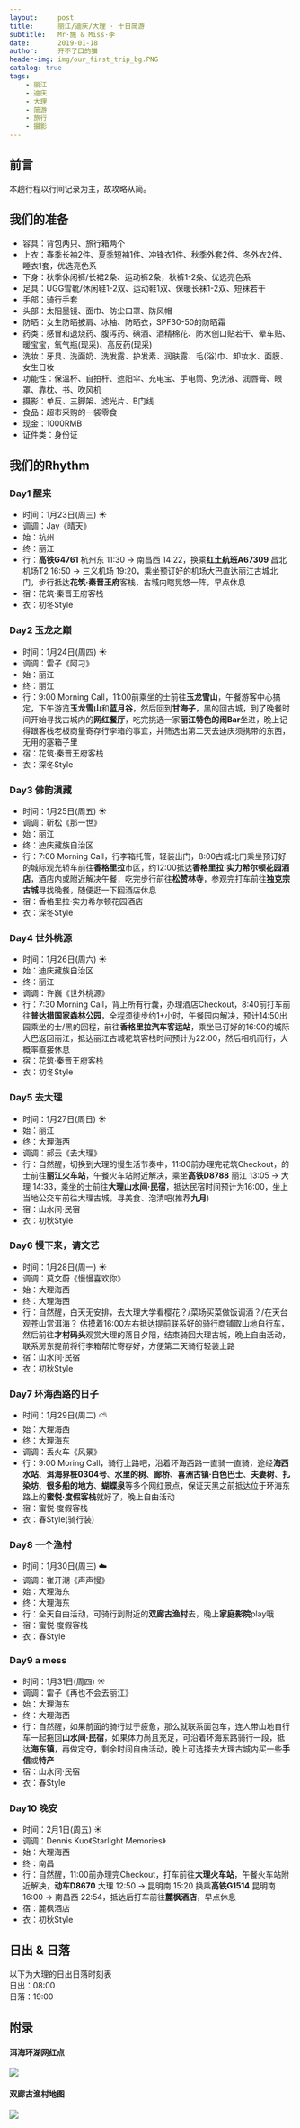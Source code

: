 ```yaml
---
layout:     post
title:      丽江/迪庆/大理 · 十日简游
subtitle:   Mr·施 & Miss·李
date:       2019-01-18
author:     开不了口的猫
header-img: img/our_first_trip_bg.PNG
catalog: true
tags:
    - 丽江
    - 迪庆
    - 大理
    - 简游
    - 旅行
    - 摄影
---
```


## 前言
本趟行程以行间记录为主，故攻略从简。

## 我们的准备

* 容具：背包两只、旅行箱两个
* 上衣：春季长袖2件、夏季短袖1件、冲锋衣1件、秋季外套2件、冬外衣2件、睡衣1套，优选亮色系
* 下身：秋季休闲裤/长裙2条、运动裤2条，秋裤1-2条、优选亮色系
* 足具：UGG雪靴/休闲鞋1-2双、运动鞋1双、保暖长袜1-2双、短袜若干
* 手部：骑行手套
* 头部：太阳墨镜、面巾、防尘口罩、防风帽
* 防晒：女生防晒披肩、冰袖、防晒衣，SPF30-50的防晒霜
* 药类：感冒和退烧药、腹泻药、碘酒、酒精棉花、防水创口贴若干、晕车贴、暖宝宝，氧气瓶(现采)、高反药(现采)
* 洗妆：牙具、洗面奶、洗发露、护发素、润肤露、毛(浴)巾、卸妆水、面膜、女生日妆
* 功能性：保温杯、自拍杆、遮阳伞、充电宝、手电筒、免洗液、润唇膏、眼罩、靠枕、书、吹风机
* 摄影：单反、三脚架、滤光片、B门线
* 食品：超市采购的一袋零食
* 现金：1000RMB
* 证件类：身份证

## 我们的Rhythm
### Day1 醒来

* 时间：1月23日(周三) ☀️
* 调调：Jay《晴天》
* 始：杭州
* 终：丽江
* 行：**高铁G4761** 杭州东 11:30 -> 南昌西 14:22，换乘**红土航班A67309** 昌北机场T2 16:50 -> 三义机场 19:20，乘坐预订好的机场大巴直达丽江古城北门，步行抵达**花筑·秦晋王府**客栈，古城内瞎晃悠一阵，早点休息
* 宿：花筑·秦晋王府客栈
* 衣：初冬Style

### Day2 玉龙之巅
* 时间：1月24日(周四) ☀️
* 调调：雷子《阿刁》
* 始：丽江
* 终：丽江
* 行：9:00 Morning Call，11:00前乘坐的士前往**玉龙雪山**，午餐游客中心搞定，下午游览**玉龙雪山**和**蓝月谷**，然后回到**甘海子**，黑的回古城，到了晚餐时间开始寻找古城内的**网红餐厅**，吃完挑选一家**丽江特色的闹Bar**坐进，晚上记得跟客栈老板商量寄存行李箱的事宜，并筛选出第二天去迪庆须携带的东西，无用的塞箱子里
* 宿：花筑·秦晋王府客栈
* 衣：深冬Style

### Day3 佛韵滇藏
* 时间：1月25日(周五) ☀️
* 调调：靳松《那一世》
* 始：丽江
* 终：迪庆藏族自治区
* 行：7:00 Morning Call，行李箱托管，轻装出门，8:00古城北门乘坐预订好的城际观光轿车前往**香格里拉**市区，约12:00抵达**香格里拉·实力希尔顿花园酒店**，酒店内或附近解决午餐，吃完步行前往**松赞林寺**，参观完打车前往**独克宗古城**寻找晚餐，随便逛一下回酒店休息
* 宿：香格里拉·实力希尔顿花园酒店
* 衣：深冬Style

### Day4 世外桃源
* 时间：1月26日(周六) ☀️
* 始：迪庆藏族自治区
* 终：丽江
* 调调：许巍《世外桃源》
* 行：7:30 Morning Call，背上所有行囊，办理酒店Checkout，8:40前打车前往**普达措国家森林公园**，全程须徒步约1+小时，午餐园内解决，预计14:50出园乘坐的士/黑的回程，前往**香格里拉汽车客运站**，乘坐已订好的16:00的城际大巴返回丽江，抵达丽江古城花筑客栈时间预计为22:00，然后相机而行，大概率直接休息
* 宿：花筑·秦晋王府客栈
* 衣：初冬Style

### Day5 去大理
* 时间：1月27日(周日) ☀️
* 始：丽江
* 终：大理海西
* 调调：郝云《去大理》
* 行：自然醒，切换到大理的慢生活节奏中，11:00前办理完花筑Checkout，的士前往**丽江火车站**，午餐火车站附近解决，乘坐**高铁D8788** 丽江 13:05 -> 大理 14:33，乘坐的士前往**大理山水间·民宿**，抵达民宿时间预计为16:00，坐上当地公交车前往大理古城，寻美食、泡清吧(推荐**九月**)
* 宿：山水间·民宿
* 衣：初秋Style

### Day6 慢下来，请文艺
* 时间：1月28日(周一) ☀️
* 调调：莫文蔚《慢慢喜欢你》
* 始：大理海西
* 终：大理海西
* 行：自然醒，白天无安排，去大理大学看樱花？/菜场买菜做饭调酒？/在天台观苍山赏洱海？ 估摸着16:00左右抵达提前联系好的骑行商铺取山地自行车，然后前往**才村码头**观赏大理的落日夕阳，结束骑回大理古城，晚上自由活动，联系房东提前将行李箱帮忙寄存好，方便第二天骑行轻装上路
* 宿：山水间·民宿
* 衣：初秋Style

### Day7 环海西路的日子
* 时间：1月29日(周二) ⛅️
* 始：大理海西
* 终：大理海东
* 调调：丢火车《风景》
* 行：9:00 Moring Call，骑行上路吧，沿着环海西路一直骑一直骑，途经**海西水站**、**洱海界桩0304号**、**水里的树**、**廊桥**、**喜洲古镇·白色巴士**、**夫妻树**、**扎染坊**、**很多船的地方**、**蝴蝶泉**等多个网红景点，保证天黑之前抵达位于环海东路上的**蜜悦·度假客栈**就好了，晚上自由活动
* 宿：蜜悦·度假客栈
* 衣：春Style(骑行装)

### Day8 一个渔村
* 时间：1月30日(周三) ☁️
* 调调：崔开潮《声声慢》
* 始：大理海东
* 终：大理海东
* 行：全天自由活动，可骑行到附近的**双廊古渔村**去，晚上**家庭影院**play哦
* 宿：蜜悦·度假客栈
* 衣：春Style

### Day9 a mess
* 时间：1月31日(周四) ☀️
* 调调：雷子《再也不会去丽江》
* 始：大理海东
* 终：大理海西
* 行：自然醒，如果前面的骑行过于疲惫，那么就联系面包车，连人带山地自行车一起拖回**山水间·民宿**，如果体力尚且充足，可沿着环海东路骑行一段，抵达**海东镇**，再做定夺，剩余时间自由活动，晚上可选择去大理古城内买一些**手信**或**特产**
* 宿：山水间·民宿
* 衣：春Style

### Day10 晚安
* 时间：2月1日(周五) ☀️
* 调调：Dennis Kuo《Starlight Memories》
* 始：大理海西
* 终：南昌
* 行：自然醒，11:00前办理完Checkout，打车前往**大理火车站**，午餐火车站附近解决，**动车D8670** 大理 12:50 -> 昆明南 15:20 换乘**高铁G1514** 昆明南 16:00 -> 南昌西 22:54，抵达后打车前往**麓枫酒店**，早点休息
* 宿：麓枫酒店
* 衣：初秋Style

## 日出 & 日落
以下为大理的日出日落时刻表<br>
日出：08:00<br>
日落：19:00<br>

## 附录
#### 洱海环湖网红点
![](https://ws3.sinaimg.cn/large/006tNc79ly1fzen9teui7j30is0k4my4.jpg)
#### 双廊古渔村地图
![](https://ws3.sinaimg.cn/large/006tNc79ly1fzenatg4anj30u00wen4f.jpg)












